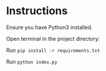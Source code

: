 # Instructions

Ensure you have Python3 installed.

Open terminal in the project directory:

Run `pip install -r requirements.txt`

Run `python index.py`
